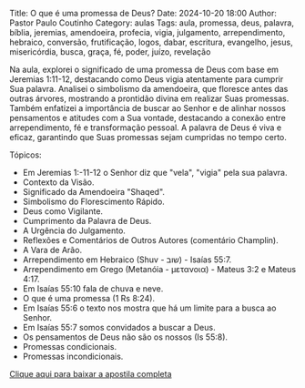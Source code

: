 Title: O que é uma promessa de Deus?
Date: 2024-10-20 18:00
Author: Pastor Paulo Coutinho
Category: aulas
Tags: aula, promessa, deus, palavra, bíblia, jeremias, amendoeira, profecia, vigia, julgamento, arrependimento, hebraico, conversão, frutificação, logos, dabar, escritura, evangelho, jesus, misericórdia, busca, graça, fé, poder, juízo, revelação

Na aula, explorei o significado de uma promessa de Deus com base em Jeremias 1:11-12, destacando como Deus vigia atentamente para cumprir Sua palavra. Analisei o simbolismo da amendoeira, que floresce antes das outras árvores, mostrando a prontidão divina em realizar Suas promessas. Também enfatizei a importância de buscar ao Senhor e de alinhar nossos pensamentos e atitudes com a Sua vontade, destacando a conexão entre arrependimento, fé e transformação pessoal. A palavra de Deus é viva e eficaz, garantindo que Suas promessas sejam cumpridas no tempo certo.

Tópicos:

- Em Jeremias 1:-11-12 o Senhor diz que "vela", "vigia" pela sua palavra.
- Contexto da Visão.
- Significado da Amendoeira "Shaqed".
- Simbolismo do Florescimento Rápido.
- Deus como Vigilante.
- Cumprimento da Palavra de Deus.
- A Urgência do Julgamento.
- Reflexões e Comentários de Outros Autores (comentário Champlin).
- A Vara de Arão.
- Arrependimento em Hebraico (Shuv - שוב) - Isaías 55:7.
- Arrependimento em Grego (Metanóia - μετανοια) - Mateus 3:2 e Mateus 4:17.
- Em Isaías 55:10 fala de chuva e neve.
- O que é uma promessa (1 Rs 8:24).
- Em Isaías 55:6 o texto nos mostra que há um limite para a busca ao Senhor.
- Em Isaías 55:7 somos convidados a buscar a Deus.
- Os pensamentos de Deus não são os nossos (Is 55:8).
- Promessas condicionais.
- Promessas incondicionais.


[Clique aqui para baixar a apostila completa](https://www.dropbox.com/scl/fi/t9vbjlh5ax5v7d961dw83/Aula-EBD-O-que-uma-promessa-de-Deus-20_10_2024.pdf?rlkey=s2fekzr3p481rxilyx4g751j5&dl=1)
